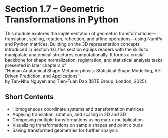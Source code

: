 # Section 1.7 – Geometric Transformations in Python

This module explores the implementation of geometric transformations—translation, scaling, rotation, reflection, and affine operations—using NumPy and Python matrices. Building on the 3D representation concepts introduced in Section 1.6, this section equips readers with the skills to manipulate anatomical structures computationally. It forms a crucial backbone for shape normalization, registration, and statistical analysis tasks presented in later chapters of  
"Human Anatomical Shape Metamorphosis: Statistical Shape Modelling, AI-Driven Prediction, and Applications"  
by Tan-Nhu Nguyen and Tien-Tuan Dao (ISTE Group, London, 2025).

## Short Contents

- Homogeneous coordinate systems and transformation matrices  
- Applying translation, rotation, and scaling in 2D and 3D  
- Composing multiple transformations using matrix multiplication  
- Visualizing transformations on sample shapes and point clouds  
- Saving transformed geometries for further analysis